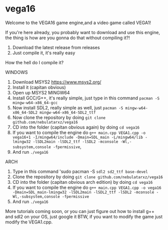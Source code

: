 # vega16
Welcome to the VEGA16 game engine,and a video game called VEGA1! 

If you're here already, you probably want to download and use this engine, the thing is how are you gonna do that without compiling it?!

1. Download the latest release from releases
2. Just compile it, it's really easy

How the hell do I compile it?

WINDOWS

1. Download MSYS2 https://www.msys2.org/
2. Install it (capitan obvious)
3. Open up MSYS2 MINGW64
4. Install GCC/G++, it's really simple, just type in this command `pacman -S mingw-w64-x86_64-gcc`
5. Now install SDL2, really simple as well, just `pacman -S mingw-w64-x86_64-SDL2 mingw-w64-x86_64-SDL2_ttf`
6. Now clone the repository by doing `git clone github.com/nebulatarxz/vega16`
7. CD into the folder (capitan obvious again) by doing `cd vega16`
8. If you want to compile the engine do `g++ main.cpp VEGA1.cpp -o vega16+1 -I/mingw64/include -Dmain=SDL_main -L/mingw64/lib -lmingw32 -lSDL2main -lSDL2_ttf -lSDL2 -mconsole -Wl,-subsystem,console -fpermissive`,
9. And run `./vega16`

ARCH

1. Type in this command 'sudo pacman -S `sdl2 sd2_ttf base-devel`
2. Clone the repository by doing `git clone github.com/nebulatarxz/vega16`
3. CD into the folder (capitan obvious arch edition) by doing `cd vega16`
4. If you want to compile the engine do `g++ main.cpp VEGA1.cpp -o vega16 -Dmain=SDL_main-lmingw32 -lSDL2main -lSDL2_ttf -lSDL2 -mconsole -Wl,-subsystem,console -fpermissive`
5. And run `./vega16`

More tutorials coming soon, or you can just figure out how to install g++ and sdl2 on your OS, just google it
BTW, if you want to modify the game just modify the VEGA1.cpp.
